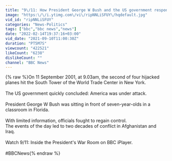 ```yaml
---
title: "9\/11: How President George W Bush and the US government responded to the terrorist attacks- BBC News"
image: "https:\/\/i.ytimg.com\/vi\/ripNNLiSFUY\/hqdefault.jpg"
vid_id: "ripNNLiSFUY"
categories: "News-Politics"
tags: ["bbc","bbc news","news"]
date: "2022-02-14T19:37:16+03:00"
vid_date: "2021-09-10T11:00:30Z"
duration: "PT5M7S"
viewcount: "422521"
likeCount: "6238"
dislikeCount: ""
channel: "BBC News"
---
```

{% raw %}On 11 September 2001, at 9.03am, the second of four hijacked planes hit the South Tower of the World Trade Center in New York. <br /><br />The US government quickly concluded: America was under attack. <br /><br />President George W Bush was sitting in front of seven-year-olds in a classroom in Florida.<br /><br />With limited information, officials fought to regain control. <br />The events of the day led to two decades of conflict in Afghanistan and Iraq.<br /><br />Watch 9/11: Inside the President's War Room on BBC iPlayer.<br /><br /> #BBCNews{% endraw %}
